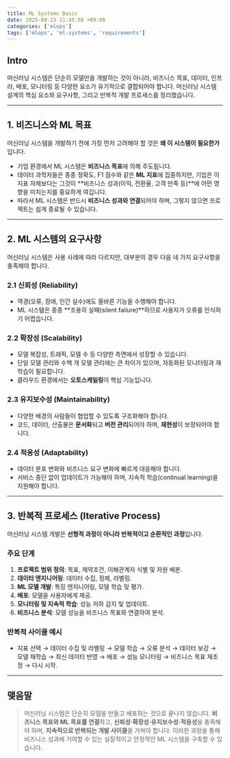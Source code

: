```yaml
---
title: ML Systems Basic
date: 2025-08-23 11:45:58 +09:00
categories: ['mlops']
tags: ['mlops', 'ml-systems', 'requirements']
---
```


## Intro
머신러닝 시스템은 단순히 모델만을 개발하는 것이 아니라, 비즈니스 목표, 데이터, 인프라, 배포, 모니터링 등 다양한 요소가 유기적으로 결합되어야 합니다. 
머신러닝 시스템 설계의 핵심 요소와 요구사항, 그리고 반복적 개발 프로세스를 정리했습니다.

---

## 1. 비즈니스와 ML 목표

머신러닝 시스템을 개발하기 전에 가장 먼저 고려해야 할 것은 **왜 이 시스템이 필요한가**입니다.

- 기업 환경에서 ML 시스템은 **비즈니스 목표**에 의해 주도됩니다.
- 데이터 과학자들은 종종 정확도, F1 점수와 같은 **ML 지표**에 집중하지만, 기업은 이 지표 자체보다는 그것이 **비즈니스 성과(이익, 전환율, 고객 만족 등)**에 어떤 영향을 미치는지를 중요하게 여깁니다.
- 따라서 ML 시스템은 반드시 **비즈니스 성과와 연결**되어야 하며, 그렇지 않으면 프로젝트는 쉽게 종료될 수 있습니다.

---

## 2. ML 시스템의 요구사항

머신러닝 시스템은 사용 사례에 따라 다르지만, 대부분의 경우 다음 네 가지 요구사항을 충족해야 합니다.

### 2.1 신뢰성 (Reliability)
- 역경(오류, 장애, 인간 실수)에도 올바른 기능을 수행해야 합니다.
- ML 시스템은 종종 **조용히 실패(silent failure)**하므로 사용자가 오류를 인식하기 어렵습니다.

### 2.2 확장성 (Scalability)
- 모델 복잡성, 트래픽, 모델 수 등 다양한 측면에서 성장할 수 있습니다.
- 단일 모델 관리와 수백 개 모델 관리에는 큰 차이가 있으며, 자동화된 모니터링과 재학습이 필요합니다.
- 클라우드 환경에서는 **오토스케일링**이 핵심 기능입니다.

### 2.3 유지보수성 (Maintainability)
- 다양한 배경의 사람들이 협업할 수 있도록 구조화해야 합니다.
- 코드, 데이터, 산출물은 **문서화**되고 **버전 관리**되어야 하며, **재현성**이 보장되어야 합니다.

### 2.4 적응성 (Adaptability)
- 데이터 분포 변화와 비즈니스 요구 변화에 빠르게 대응해야 합니다.
- 서비스 중단 없이 업데이트가 가능해야 하며, 지속적 학습(continual learning)을 지원해야 합니다.

---

## 3. 반복적 프로세스 (Iterative Process)

머신러닝 시스템 개발은 **선형적 과정이 아니라 반복적이고 순환적인 과정**입니다.

### 주요 단계
1. **프로젝트 범위 정의**: 목표, 제약조건, 이해관계자 식별 및 자원 배분.
2. **데이터 엔지니어링**: 데이터 수집, 정제, 라벨링.
3. **ML 모델 개발**: 특징 엔지니어링, 모델 학습 및 평가.
4. **배포**: 모델을 사용자에게 제공.
5. **모니터링 및 지속적 학습**: 성능 저하 감지 및 업데이트.
6. **비즈니스 분석**: 모델 성능을 비즈니스 목표와 연결하여 분석.

### 반복적 사이클 예시
- 지표 선택 → 데이터 수집 및 라벨링 → 모델 학습 → 오류 분석 → 데이터 보강 → 모델 재학습 → 최신 데이터 반영 → 배포 → 성능 모니터링 → 비즈니스 목표 재조정 → 다시 시작.

---

## 맺음말
> 머신러닝 시스템은 단순히 모델을 만들고 배포하는 것으로 끝나지 않습니다. 
> **비즈니스 목표와 ML 목표를 연결**하고, **신뢰성·확장성·유지보수성·적응성**을 충족해야 하며, **지속적으로 반복되는 개발 사이클**을 거쳐야 합니다. 
> 이러한 과정을 통해 비즈니스 성과에 기여할 수 있는 실질적이고 안정적인 ML 시스템을 구축할 수 있습니다.  

